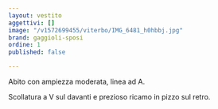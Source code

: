 ```yaml
---
layout: vestito
aggettivi: []
image: "/v1572699455/viterbo/IMG_6481_h0hbbj.jpg"
brand: gaggioli-sposi
ordine: 1
published: false

---
```

Abito con ampiezza moderata, linea ad A.

Scollatura a V sul davanti e prezioso ricamo in pizzo sul retro.